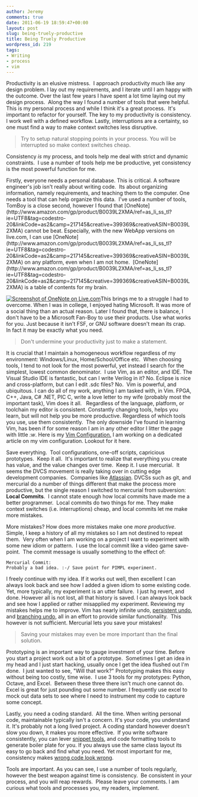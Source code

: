 ```yaml
---
author: Jeremy
comments: true
date: 2011-06-19 18:59:47+00:00
layout: post
slug: being-truely-productive
title: Being Truely Productive
wordpress_id: 219
tags:
- Writing
- process
- vim
---
```


Productivity is an elusive mistress.  I approach productivity much like any design problem. I lay out my requirements, and I iterate until I am happy with the outcome. Over the last few years I have spent a lot time laying out my design process.  Along the way I found a number of tools that were helpful.  This is my personal process and while I think it's a great process.  It's important to refactor for yourself. The key to my productivity is consistency. I work well with a defined workflow. Lastly, interruptions are a certainty, so one must find a way to make context switches less disruptive.


<blockquote>Try to setup natural stopping points in your process. You will be interrupted so make context switches cheap.</blockquote>


Consistency _is_ my process, and tools help me deal with strict and dynamic constraints.  I use a number of tools help me be productive, yet consistency is the most powerful function for me.

<!-- more -->Firstly, everyone needs a personal database. This is critical. A software engineer's job isn't really about writing code.  Its about organizing information, namely requirements, and teaching them to the computer. One needs a tool that can help organize this data.  I've used a number of tools, TomBoy is a close second, however I found that [OneNote](http://www.amazon.com/gp/product/B0039L2XMA/ref=as_li_ss_tl?ie=UTF8&tag=codestro-20&linkCode=as2&camp=217145&creative=399369&creativeASIN=B0039L2XMA) cannot be beat. Especially, with the new WebApp versions on live.com, I can use [OneNote](http://www.amazon.com/gp/product/B0039L2XMA/ref=as_li_ss_tl?ie=UTF8&tag=codestro-20&linkCode=as2&camp=217145&creative=399369&creativeASIN=B0039L2XMA) on any platform, even when I am not home.  [OneNote](http://www.amazon.com/gp/product/B0039L2XMA/ref=as_li_ss_tl?ie=UTF8&tag=codestro-20&linkCode=as2&camp=217145&creative=399369&creativeASIN=B0039L2XMA) is a table of contents for my brain.

[![Screenshot of OneNote on Live.com](http://www.codestrokes.com/wp-content/uploads/2011/06/OneNoteOnline-300x161.png)](http://www.codestrokes.com/wp-content/uploads/2011/06/OneNoteOnline.png)This brings me to a struggle I had to overcome. When I was in college, I enjoyed hating Microsoft. It was more of a social thing than an actual reason. Later I found that, there is balance, I don't have to be a Microsoft Fan-Boy to use their products. Use what works for you. Just because it isn't FSF, or GNU software doesn't mean its crap.  In fact it may be exactly what you need.


<blockquote>Don't undermine your productivity just to make a statement.</blockquote>


It is crucial that I maintain a homogeneous workflow regardless of my environment: Windows/Linux, Home/School/Office etc.  When choosing tools, I tend to not look for the most powerful, yet instead I search for  the simplest, lowest common denominator.  I use Vim, as an editor, and IDE. The Visual Studio IDE is  fantastic, but can I write Verilog in it? No. Eclipse is nice and  cross-platform, but can I edit .sdc files? No.  Vim is powerful, and  ubiquitous. I can do all of my work, anything I am tasked  with, in Vim. FPGA, C++, Java, C# .NET, PIC C, write a love letter to my  wife (probably most the important task), Vim does it all.   Regardless of the language, platform, or toolchain my editor is consistent. Constantly changing tools, helps you learn, but will not help you be more productive. Regardless of which tools you use, use them consistently.  The only downside I've found in learning Vim, has been if for some reason I am in any other editor I litter the page with little _:w_. Here is my [Vim Configuration.](https://bitbucket.org/jwright/vim-configuration) I am working on a dedicated article on my vim configuration. Lookout for it here.

Save everything.  Tool configurations, one-off scripts, capricious prototypes.  Keep it all.  It's important to realize that everything you create has value, and the value changes over time.  Keep it. I use mercurial.  It seems the DVCS movement is really taking over in cutting edge development companies.  Companies like [Atlassian](http://blogs.atlassian.com/developer/2011/02/moving_to_mercurial_-_why_we_did_it.html). DVCSs such as git, and mercurial do a number of things different that make the process more productive, but the single reason I switched to mercurial from subversion: **Local Commits**.  I cannot state enough how local commits have made me a better programmer.  Local commits do two things for me. They make context switches (i.e. interruptions) cheap, and local commits let me make more mistakes.

More mistakes? How does more mistakes make one _more productive_.  Simple, I keep a history of all my mistakes so I am not destined to repeat them.  Very often when I am working on a project I want to experiment with some new idiom or pattern.  I use the local commit like a video game save-point.  The commit message is usually something to the effect of:

    
    Mercurial Commit:
    Probably a bad idea. :-/ Save point for PIMPL experiment.


I freely continue with my idea. If it works out well, then excellent I can always look back and see how I added a given idiom to some existing code. Yet, more typically, my experiment is an utter failure.  I just hg revert, and done. However all is not lost, all that history is saved. I can always look back and see how I applied or rather misapplied my experiment. Reviewing my mistakes helps me to improve. Vim has nearly infinite undo, [persistent undo](https://groups.google.com/group/vim_announce/browse_thread/thread/66c02efd1523554b?pli=1), and [branching undo](http://vimdoc.sourceforge.net/htmldoc/undo.html), all in an effort to provide similar functionality.  This however is not sufficient. Mercurial lets you save your mistakes! 

<blockquote>Saving your mistakes may even be more important than the final solution.</blockquote>



Prototyping is an important way to gauge investment of your time. Before you start a project work out a bit of a prototype.  Sometimes I get an idea in my head and I just start hacking, usually once I get the idea flushed out I'm done.  I just wanted to see, "Will that work?" Prototyping makes this easy without being too costly, time wise.  I use 3 tools for my prototypes: Python, Octave, and Excel.  Between these three there isn't much one cannot do. Excel is great for just pounding out some number. I frequently use excel to mock out data sets to see where I need to instrument my code to capture some concept.

Lastly, you need a coding standard.  All the time. When writing personal code, maintainable typically isn't a concern. It's your code, you understand it. It's probably not a long lived project. A coding standard however doesn't slow you down, it makes you more effective.  If you write software consistently, you can lever [snippet tools](https://bitbucket.org/jwright/vim-configuration/src/1da9bad9fe53/snippets/), and code formatting tools to generate boiler plate for you. If you always use the same class layout its easy to go back and find what you need. Yet most important for me, consistency makes [wrong code look wrong](http://www.joelonsoftware.com/articles/Wrong.html).

Tools are important. As you can see, I use a number of tools regularly, however the best weapon against time is consistency.  Be consistent in your process, and you will reap rewards.  Please leave your comments. I am curious what tools and processes you, my readers, implement.

